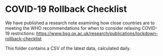 # COVID-19 Rollback Checklist

We have published a research note examining how close countries are to meeting the WHO recommendations for when to consider relaxing COVID-19 restrictions: https://www.bsg.ox.ac.uk/research/publications/lockdown-rollback-checklist

This folder contains a CSV of the latest data, calculated daily.
